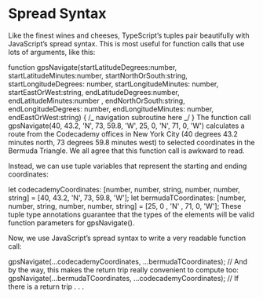 # Spread Syntax

Like the finest wines and cheeses, TypeScript’s tuples pair beautifully with JavaScript’s spread syntax. This is most useful for function calls that use lots of arguments, like this:

function gpsNavigate(startLatitudeDegrees:number, startLatitudeMinutes:number, startNorthOrSouth:string, startLongitudeDegrees: number, startLongitudeMinutes: number, startEastOrWest:string, endLatitudeDegrees:number, endLatitudeMinutes:number , endNorthOrSouth:string, endLongitudeDegrees: number, endLongitudeMinutes: number, endEastOrWest:string) {
/_ navigation subroutine here _/
}
The function call gpsNavigate(40, 43.2, 'N', 73, 59.8, 'W', 25, 0, 'N', 71, 0, 'W') calculates a route from the Codecademy offices in New York City (40 degrees 43.2 minutes north, 73 degrees 59.8 minutes west) to selected coordinates in the Bermuda Triangle. We all agree that this function call is awkward to read.

Instead, we can use tuple variables that represent the starting and ending coordinates:

let codecademyCoordinates: [number, number, string, number, number, string] = [40, 43.2, 'N', 73, 59.8, 'W'];
let bermudaTCoordinates: [number, number, string, number, number, string] = [25, 0 , 'N' , 71, 0, 'W'];
These tuple type annotations guarantee that the types of the elements will be valid function parameters for gpsNavigate().

Now, we use JavaScript’s spread syntax to write a very readable function call:

gpsNavigate(...codecademyCoordinates, ...bermudaTCoordinates);
// And by the way, this makes the return trip really convenient to compute too:
gpsNavigate(...bermudaTCoordinates, ...codecademyCoordinates);
// If there is a return trip . . .
